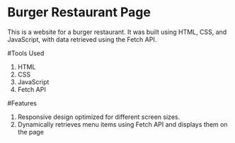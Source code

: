 # Burger Restaurant Page
 This is a website for a burger restaurant. It was built using HTML, CSS, and JavaScript, with data retrieved using the Fetch API.

#Tools Used

1. HTML
2. CSS
3. JavaScript
4. Fetch API

#Features

 1. Responsive design optimized for different screen sizes.
 2. Dynamically retrieves menu items using Fetch API and displays them on the page
 


